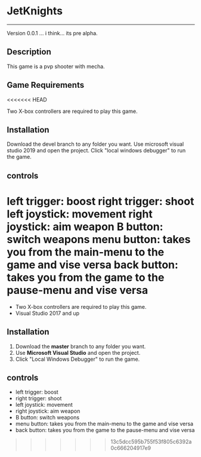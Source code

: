 # JetKnights
---

Version 0.0.1 ... i think... its pre alpha.

## Description

This game is a pvp shooter with mecha.

## Game Requirements
<<<<<<< HEAD

Two X-box controllers are required to play this game.

## Installation

Download the devel branch to any folder you want.
Use microsoft visual studio 2019 and open the project.
Click "local windows debugger" to run the game.

## controls

left trigger: boost
right trigger: shoot
left joystick: movement
right joystick: aim weapon
B button: switch weapons
menu button: takes you from the main-menu to the game and vise versa
back button: takes you from the game to the pause-menu and vise versa
=======

* Two X-box controllers are required to play this game.
* Visual Studio 2017 and up

## Installation

1. Download the **master** branch to any folder you want.
2. Use **Microsoft Visual Studio** and open the project.
3. Click "Local Windows Debugger" to run the game.

## controls

* left trigger: boost
* right trigger: shoot
* left joystick: movement
* right joystick: aim weapon
* B button: switch weapons
* menu button: takes you from the main-menu to the game and vise versa
* back button: takes you from the game to the pause-menu and vise versa
>>>>>>> 13c5dcc595b755f53f805c6392a0c666204917e9
